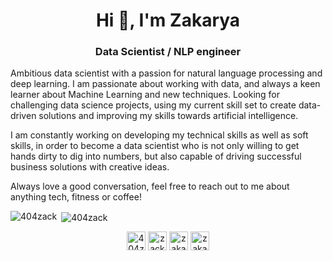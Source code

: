 <h1 align="center">Hi 👋, I'm Zakarya</h1>
<h3 align="center">Data Scientist / NLP engineer</h3>


Ambitious data scientist with a passion for natural language processing and deep learning. I am passionate about working with data, and always a keen learner about Machine Learning and new techniques. Looking for challenging data science projects, using my current skill set to create data-driven solutions and improving my skills towards artificial intelligence.

I am constantly working on developing my technical skills as well as soft skills, in order to become a data scientist who is not only willing to get hands dirty to dig into numbers, but also capable of driving successful business solutions with creative ideas.

Always love a good conversation, feel free to reach out to me about anything tech, fitness or coffee!


  <p><img align="left" src="https://github-readme-stats.vercel.app/api/top-langs/?username=404zack&layout=compact&hide=html" alt="404zack" /></p>

<p>&nbsp;<img align="center" src="https://github-readme-stats.vercel.app/api?username=404zack&show_icons=true" alt="404zack" /></p>

<p align="center">
<a href="https://twitter.com/404zack" target="blank"><img align="center" src="https://cdn.jsdelivr.net/npm/simple-icons@3.0.1/icons/twitter.svg" alt="404zack" height="30" width="30" /></a>
<a href="https://linkedin.com/in/zack404" target="blank"><img align="center" src="https://cdn.jsdelivr.net/npm/simple-icons@3.0.1/icons/linkedin.svg" alt="zack404" height="30" width="30" /></a>
<a href="https://kaggle.com/zakaryarouzki" target="blank"><img align="center" src="https://cdn.jsdelivr.net/npm/simple-icons@3.0.1/icons/kaggle.svg" alt="zakaryarouzki" height="30" width="30" /></a>
<a href="https://medium.com/@zakaryarouzki" target="blank"><img align="center" src="https://cdn.jsdelivr.net/npm/simple-icons@3.0.1/icons/medium.svg" alt="zakaryarouzki" height="30" width="30" /></a>
</p>

